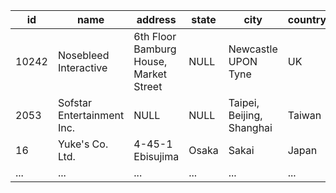 | id   | name                      | address                          | state      | city                | country |
|------|---------------------------|----------------------------------|------------|---------------------|---------|
| 10242| Nosebleed Interactive     | 6th Floor Bamburg House, Market Street | NULL       | Newcastle UPON Tyne | UK      |
| 2053 | Sofstar Entertainment Inc.| NULL                             | NULL       | Taipei, Beijing, Shanghai | Taiwan  |
| 16   | Yuke's Co. Ltd.           | 4-45-1 Ebisujima                 | Osaka      | Sakai               | Japan   |
| ...  | ...                       | ...                              | ...        | ...                 | ...     |
